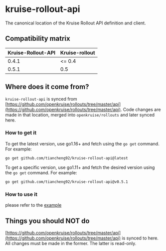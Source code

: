 # kruise-rollout-api
The canonical location of the Kruise Rollout API definition and client.


## Compatibility matrix

| Kruise-Rollout-API |  Kruise-rollout  |
|--------------------|------------------|
| 0.4.1                | <= 0.4           | 
| 0.5.1                |  0.5             |

## Where does it come from?

`kruise-rollout-api` is synced from [https://github.com/openkruise/rollouts/tree/master/api](https://github.com/openkruise/rollouts/tree/master/api).
Code changes are made in that location, merged into `openkruise/rollouts` and later synced here.


### How to get it

To get the latest version, use go1.16+ and fetch using the `go get` command. For example:

```
go get github.com/tiancheng92/kruise-rollout-api@latest
```

To get a specific version, use go1.11+ and fetch the desired version using the `go get` command. For example:

```
go get github.com/tiancheng92/kruise-rollout-api@v0.5.1
```


### How to use it

please refer to the [example](examples/create-update-delete-rollout)


## Things you should NOT do

[https://github.com/openkruise/rollouts/tree/master/api](https://github.com/openkruise/rollouts/tree/master/api) is synced to here.
All changes must be made in the former. The latter is read-only.
